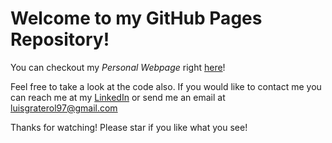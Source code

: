 # Welcome to my GitHub Pages Repository!

You can checkout my *Personal Webpage* right [here](https://luisgraterol.github.io)!

Feel free to take a look at the code also. If you would like to contact me you can reach me at my [LinkedIn]() or send me an email at luisgraterol97@gmail.com

Thanks for watching! Please star if you like what you see!
